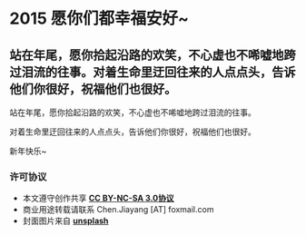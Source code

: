 # 2015  愿你们都幸福安好~

## 站在年尾，愿你拾起沿路的欢笑，不心虚也不唏嘘地跨过泪流的往事。对着生命里迂回往来的人点点头，告诉他们你很好，祝福他们也很好。

站在年尾，愿你拾起沿路的欢笑，不心虚也不唏嘘地跨过泪流的往事。

对着生命里迂回往来的人点点头，告诉他们你很好，祝福他们也很好。

新年快乐~

### 许可协议
* 本文遵守创作共享 <a href="https://creativecommons.org/licenses/by-nc-sa/3.0/cn/" target="_blank"><b>CC BY-NC-SA 3.0协议</b></a>
* 商业用途转载请联系 Chen.Jiayang [AT] foxmail.com
* 封面图片来自 <a href="https://unsplash.com/" target="_blank"><b> unsplash </b></a>